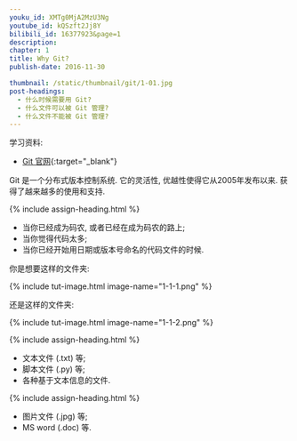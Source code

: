 ```yaml
---
youku_id: XMTg0MjA2MzU3Ng
youtube_id: kQSzft2Jj8Y
bilibili_id: 16377923&page=1
description: 
chapter: 1
title: Why Git?
publish-date: 2016-11-30

thumbnail: /static/thumbnail/git/1-01.jpg
post-headings:
  - 什么时候需要用 Git?
  - 什么文件可以被 Git 管理?
  - 什么文件不能被 Git 管理?
---
```

学习资料:
  * [Git 官网](https://git-scm.com/){:target="_blank"}

Git 是一个分布式版本控制系统. 它的灵活性, 优越性使得它从2005年发布以来. 
获得了越来越多的使用和支持.

{% include assign-heading.html %}

* 当你已经成为码农, 或者已经在成为码农的路上;
* 当你觉得代码太多;
* 当你已经开始用日期或版本号命名的代码文件的时候.

你是想要这样的文件夹:

{% include tut-image.html image-name="1-1-1.png" %}

还是这样的文件夹:

{% include tut-image.html image-name="1-1-2.png" %}


{% include assign-heading.html %}

* 文本文件 (.txt) 等;
* 脚本文件 (.py) 等;
* 各种基于文本信息的文件.


{% include assign-heading.html %}

* 图片文件 (.jpg) 等;
* MS word (.doc) 等.